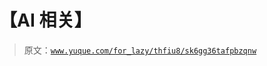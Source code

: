 # 【AI 相关】

> 原文：[`www.yuque.com/for_lazy/thfiu8/sk6gg36tafpbzqnw`](https://www.yuque.com/for_lazy/thfiu8/sk6gg36tafpbzqnw)



